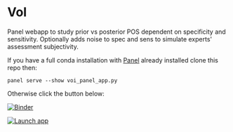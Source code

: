 # VoI

Panel webapp to study prior vs posterior POS dependent on specificity and sensitivity. Optionally adds noise to spec and sens to simulate experts' assessment subjectivity.

If you have a full conda installation with [Panel](https://panel.holoviz.org/) already installed clone this repo then:

```
panel serve --show voi_panel_app.py
```

Otherwise click the button below:

[![Binder](https://mybinder.org/badge_logo.svg)](https://mybinder.org/v2/gh/aadm/voi/HEAD)


[![Launch app](https://mybinder.org/badge_logo.svg)](https://mybinder.org/v2/gh/aadm/voi/main?urlpath=voi)
